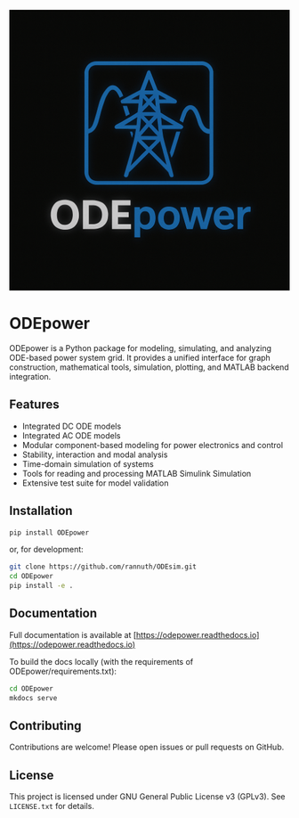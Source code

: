![](../src/icon.png)

# ODEpower

ODEpower is a Python package for modeling, simulating, and analyzing ODE-based power system grid. It provides a unified interface for graph construction, mathematical tools, simulation, plotting, and MATLAB backend integration.

## Features

- Integrated DC ODE models
- Integrated AC ODE models
- Modular component-based modeling for power electronics and control
- Stability, interaction and modal analysis
- Time-domain simulation of systems
- Tools for reading and processing MATLAB Simulink Simulation
- Extensive test suite for model validation

## Installation

```bash
pip install ODEpower
```
or, for development:
```bash
git clone https://github.com/rannuth/ODEsim.git
cd ODEpower
pip install -e .
```

## Documentation

Full documentation is available at [https://odepower.readthedocs.io](https://odepower.readthedocs.io)

To build the docs locally (with the requirements of ODEpower/requirements.txt):
```bash
cd ODEpower
mkdocs serve
```

## Contributing

Contributions are welcome! Please open issues or pull requests on GitHub.

## License

This project is licensed under GNU General Public License v3 (GPLv3). See `LICENSE.txt` for details.
